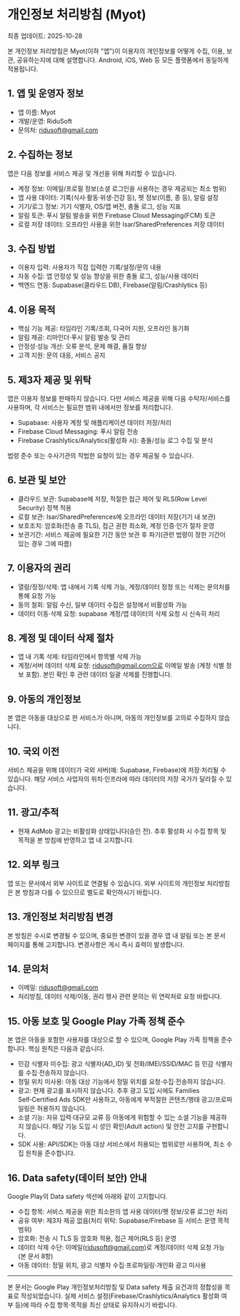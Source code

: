 # 개인정보 처리방침 (Myot)

최종 업데이트: 2025-10-28

본 개인정보 처리방침은 Myot(이하 "앱")이 이용자의 개인정보를 어떻게 수집, 이용, 보관, 공유하는지에 대해 설명합니다. Android, iOS, Web 등 모든 플랫폼에서 동일하게 적용됩니다.

## 1. 앱 및 운영자 정보
- 앱 이름: Myot
- 개발/운영: RiduSoft
- 문의처: ridusoft@gmail.com

## 2. 수집하는 정보
앱은 다음 정보를 서비스 제공 및 개선을 위해 처리할 수 있습니다.
- 계정 정보: 이메일/프로필 정보(소셜 로그인을 사용하는 경우 제공되는 최소 범위)
- 앱 사용 데이터: 기록(식사·활동·위생·건강 등), 펫 정보(이름, 종 등), 알림 설정
- 기기/로그 정보: 기기 식별자, OS/앱 버전, 충돌 로그, 성능 지표
- 알림 토큰: 푸시 알림 발송을 위한 Firebase Cloud Messaging(FCM) 토큰
- 로컬 저장 데이터: 오프라인 사용을 위한 Isar/SharedPreferences 저장 데이터

## 3. 수집 방법
- 이용자 입력: 사용자가 직접 입력한 기록/설정/문의 내용
- 자동 수집: 앱 안정성 및 성능 향상을 위한 충돌 로그, 성능/사용 데이터
- 백엔드 연동: Supabase(클라우드 DB), Firebase(알림/Crashlytics 등)

## 4. 이용 목적
- 핵심 기능 제공: 타임라인 기록/조회, 다국어 지원, 오프라인 동기화
- 알림 제공: 리마인더·푸시 알림 발송 및 관리
- 안정성·성능 개선: 오류 분석, 문제 해결, 품질 향상
- 고객 지원: 문의 대응, 서비스 공지

## 5. 제3자 제공 및 위탁
앱은 이용자 정보를 판매하지 않습니다. 다만 서비스 제공을 위해 다음 수탁자/서비스를 사용하며, 각 서비스는 필요한 범위 내에서만 정보를 처리합니다.
- Supabase: 사용자 계정 및 애플리케이션 데이터 저장/처리
- Firebase Cloud Messaging: 푸시 알림 전송
- Firebase Crashlytics/Analytics(활성화 시): 충돌/성능 로그 수집 및 분석

법령 준수 또는 수사기관의 적법한 요청이 있는 경우 제공될 수 있습니다.

## 6. 보관 및 보안
- 클라우드 보관: Supabase에 저장, 적절한 접근 제어 및 RLS(Row Level Security) 정책 적용
- 로컬 보관: Isar/SharedPreferences에 오프라인 데이터 저장(기기 내 보관)
- 보호조치: 암호화(전송 중 TLS), 접근 권한 최소화, 계정 인증·인가 절차 운영
- 보관기간: 서비스 제공에 필요한 기간 동안 보관 후 파기(관련 법령이 정한 기간이 있는 경우 그에 따름)

## 7. 이용자의 권리
- 열람/정정/삭제: 앱 내에서 기록 삭제 가능, 계정/데이터 정정 또는 삭제는 문의처를 통해 요청 가능
- 동의 철회: 알림 수신, 일부 데이터 수집은 설정에서 비활성화 가능
- 데이터 이동·삭제 요청: supabase 계정/앱 데이터의 삭제 요청 시 신속히 처리

## 8. 계정 및 데이터 삭제 절차
- 앱 내 기록 삭제: 타임라인에서 항목별 삭제 가능
- 계정/서버 데이터 삭제 요청: ridusoft@gmail.com으로 이메일 발송 (계정 식별 정보 포함). 본인 확인 후 관련 데이터 일괄 삭제를 진행합니다.

## 9. 아동의 개인정보
본 앱은 아동을 대상으로 한 서비스가 아니며, 아동의 개인정보를 고의로 수집하지 않습니다.

## 10. 국외 이전
서비스 제공을 위해 데이터가 국외 서버(예: Supabase, Firebase)에 저장·처리될 수 있습니다. 해당 서비스 사업자의 위치·인프라에 따라 데이터의 저장 국가가 달라질 수 있습니다.

## 11. 광고/추적
- 현재 AdMob 광고는 비활성화 상태입니다(승인 전). 추후 활성화 시 수집 항목 및 목적을 본 방침에 반영하고 앱 내 고지합니다.

## 12. 외부 링크
앱 또는 문서에서 외부 사이트로 연결될 수 있습니다. 외부 사이트의 개인정보 처리방침은 본 방침과 다를 수 있으므로 별도로 확인하시기 바랍니다.

## 13. 개인정보 처리방침 변경
본 방침은 수시로 변경될 수 있으며, 중요한 변경이 있을 경우 앱 내 알림 또는 본 문서 페이지를 통해 고지합니다. 변경사항은 게시 즉시 효력이 발생합니다.

## 14. 문의처
- 이메일: ridusoft@gmail.com
- 처리방침, 데이터 삭제/이동, 권리 행사 관련 문의는 위 연락처로 요청 바랍니다.

## 15. 아동 보호 및 Google Play 가족 정책 준수
본 앱은 아동을 포함한 사용자를 대상으로 할 수 있으며, Google Play 가족 정책을 준수합니다. 핵심 원칙은 다음과 같습니다.
- 민감 식별자 미수집: 광고 식별자(AD_ID) 및 전화/IMEI/SSID/MAC 등 민감 식별자를 수집·전송하지 않습니다.
- 정밀 위치 미사용: 아동 대상 기능에서 정밀 위치를 요청·수집·전송하지 않습니다.
- 광고: 현재 광고를 표시하지 않습니다. 추후 광고 도입 시에도 Families Self‑Certified Ads SDK만 사용하고, 아동에게 부적절한 콘텐츠/행태 광고/프로파일링은 허용하지 않습니다.
- 소셜 기능: 자유 입력·대규모 교류 등 아동에게 위험할 수 있는 소셜 기능을 제공하지 않습니다. 해당 기능 도입 시 성인 확인(Adult action) 및 안전 고지를 구현합니다.
- SDK 사용: API/SDK는 아동 대상 서비스에서 허용되는 범위로만 사용하며, 최소 수집 원칙을 준수합니다.

## 16. Data safety(데이터 보안) 안내
Google Play의 Data safety 섹션에 아래와 같이 고지합니다.
- 수집 항목: 서비스 제공을 위한 최소한의 앱 사용 데이터/펫 정보/오류 로그만 처리
- 공유 여부: 제3자 제공 없음(처리 위탁: Supabase/Firebase 등 서비스 운영 목적 범위)
- 암호화: 전송 시 TLS 등 암호화 적용, 접근 제어(RLS 등) 운영
- 데이터 삭제 수단: 이메일(ridusoft@gmail.com)로 계정/데이터 삭제 요청 가능(본 문서 8항)
- 아동 데이터: 정밀 위치, 광고 식별자 수집·프로파일링·개인화 광고 미사용
 
---
본 문서는 Google Play 개인정보처리방침 및 Data safety 제출 요건과의 정합성을 목표로 작성되었습니다. 실제 서비스 설정(Firebase/Crashlytics/Analytics 활성화 여부 등)에 따라 수집 항목·목적을 최신 상태로 유지하시기 바랍니다.
